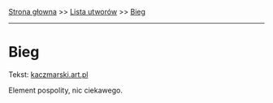 [Strona głowna](../index.md) >> [Lista utworów](../list.md) >> [Bieg](77.md)

---

# Bieg

Tekst: [kaczmarski.art.pl](https://www.kaczmarski.art.pl/tworczosc/wiersze/bieg/)

Element pospolity, nic ciekawego.